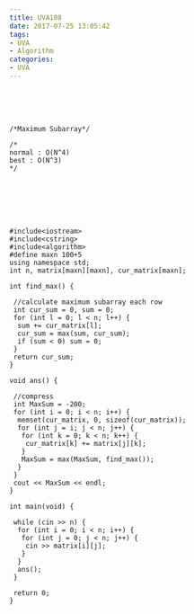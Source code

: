 ```yaml
---
title: UVA108
date: 2017-07-25 13:05:42
tags:
- UVA
- Algorithm
categories:
- UVA
---
```




 <br /> <br /> <br />

<!-- more -->

	/*Maximum Subarray*/

	/*
	normal : O(N^4)
	best : O(N^3)
	*/







	#include<iostream>
	#include<cstring>
	#include<algorithm>
	#define maxn 100+5
	using namespace std;
	int n, matrix[maxn][maxn], cur_matrix[maxn];

	int find_max() {

	 //calculate maximum subarray each row
	 int cur_sum = 0, sum = 0;
	 for (int l = 0; l < n; l++) {
	  sum += cur_matrix[l];
	  cur_sum = max(sum, cur_sum);
	  if (sum < 0) sum = 0;
	 }
	 return cur_sum;
	}

	void ans() {

	 //compress
	 int MaxSum = -200;
	 for (int i = 0; i < n; i++) {
	  memset(cur_matrix, 0, sizeof(cur_matrix));
	  for (int j = i; j < n; j++) {
	   for (int k = 0; k < n; k++) {
		cur_matrix[k] += matrix[j][k];
	   }
	   MaxSum = max(MaxSum, find_max());
	  }
	 }
	 cout << MaxSum << endl;
	}

	int main(void) {

	 while (cin >> n) {
	  for (int i = 0; i < n; i++) {
	   for (int j = 0; j < n; j++) {
		cin >> matrix[i][j];
	   }
	  }
	  ans();
	 }

	 return 0;
	}
</br>
